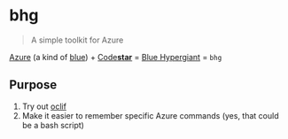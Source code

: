 # bhg

> A simple toolkit for Azure

[Azure](https://azure.microsoft.com/en-us/) (a kind of [blue](https://en.wikipedia.org/wiki/Azure_(color))) + [Code**star**](https://code-star.github.io) = [Blue Hypergiant](https://en.wikipedia.org/wiki/Hypergiant#Blue_hypergiants) = `bhg`

## Purpose

1. Try out [oclif](https://oclif.io/)
2. Make it easier to remember specific Azure commands (yes, that could be a bash script)

